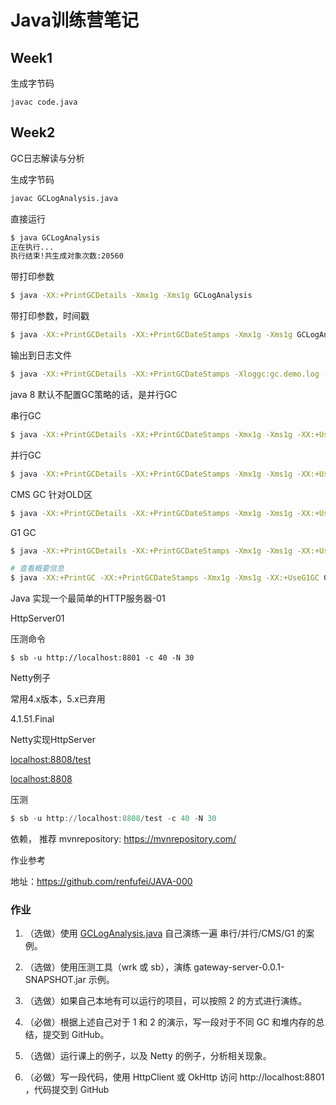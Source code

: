 # Java训练营笔记

## Week1



生成字节码

```
javac code.java
```







## Week2

GC日志解读与分析



生成字节码

```bash
javac GCLogAnalysis.java
```



直接运行

```bash
$ java GCLogAnalysis
正在执行...
执行结束!共生成对象次数:20560
```



带打印参数

```bash
$ java -XX:+PrintGCDetails -Xmx1g -Xms1g GCLogAnalysis
```



带打印参数，时间戳

```bash
$ java -XX:+PrintGCDetails -XX:+PrintGCDateStamps -Xmx1g -Xms1g GCLogAnalysis
```



输出到日志文件

```bash
$ java -XX:+PrintGCDetails -XX:+PrintGCDateStamps -Xloggc:gc.demo.log -Xmx1g -Xms1g GCLogAnalysis
```



java 8 默认不配置GC策略的话，是并行GC



串行GC

```bash
$ java -XX:+PrintGCDetails -XX:+PrintGCDateStamps -Xmx1g -Xms1g -XX:+UseSerialGC GCLogAnalysis
```



并行GC

```bash
$ java -XX:+PrintGCDetails -XX:+PrintGCDateStamps -Xmx1g -Xms1g -XX:+UseParallelGC GCLogAnalysis
```



CMS GC 针对OLD区

```bash
$ java -XX:+PrintGCDetails -XX:+PrintGCDateStamps -Xmx1g -Xms1g -XX:+UseConcMarkSweepGC GCLogAnalysis
```



G1 GC

```bash
$ java -XX:+PrintGCDetails -XX:+PrintGCDateStamps -Xmx1g -Xms1g -XX:+UseG1GC GCLogAnalysis

# 查看概要信息
$ java -XX:+PrintGC -XX:+PrintGCDateStamps -Xmx1g -Xms1g -XX:+UseG1GC GCLogAnalysis
```



Java 实现一个最简单的HTTP服务器-01

HttpServer01

压测命令

```shell
$ sb -u http://localhost:8801 -c 40 -N 30
```



Netty例子

常用4.x版本，5.x已弃用

4.1.51.Final



Netty实现HttpServer

[localhost:8808/test](http://localhost:8808/test)

[localhost:8808](http://localhost:8808/)



压测

```powershell
$ sb -u http://localhost:8808/test -c 40 -N 30
```



依赖， 推荐 mvnrepository: https://mvnrepository.com/



作业参考

地址：https://github.com/renfufei/JAVA-000



### 作业

1. （选做）使用 [GCLogAnalysis.java](./GCLogAnalysis.java) 自己演练一遍 串行/并行/CMS/G1 的案例。


2. （选做）使用压测工具（wrk 或 sb），演练 gateway-server-0.0.1-SNAPSHOT.jar 示例。
3. （选做）如果自己本地有可以运行的项目，可以按照 2 的方式进行演练。
4. （必做）根据上述自己对于 1 和 2 的演示，写一段对于不同 GC 和堆内存的总结，提交到 GitHub。
5. （选做）运行课上的例子，以及 Netty 的例子，分析相关现象。
6. （必做）写一段代码，使用 HttpClient 或 OkHttp 访问  http://localhost:8801 ，代码提交到 GitHub
